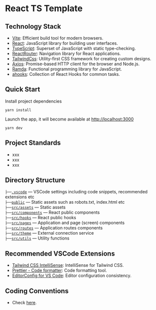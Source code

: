 # React TS Template

## Technology Stack

- [Vite](https://vitejs.dev): Efficient build tool for modern browsers.
- [React](https://reactjs.org): JavaScript library for building user interfaces.
- [TypeScript](https://www.typescriptlang.org): Superset of JavaScript with static type-checking.
- [ReactRouter](https://reactrouter.com/docs/en/v6): Navigation library for React applications.
- [TailwindCss](https://tailwindcss.com/): Utility-first CSS framework for creating custom designs.
- [Axios](https://axios-http.com/): Promise-based HTTP client for the browser and Node.js.
- [Ramda](https://ramdajs.com/): Functional programming library for JavaScript.
- [ahooks](https://ahooks.js.org/): Collection of React Hooks for common tasks.

## Quick Start

Install project dependencies

```
yarn install
```

Launch the app, it will become available at [http://localhost:3000](http://localhost:3000/)

```
yarn dev
```

## Project Standards

- xxx
- xxx
- xxx

## Directory Structure

`├──`[`.vscode`](.vscode) — VSCode settings including code snippets, recommended extensions etc<br>
`├──`[`public`](./public) — Static assets such as robots.txt, index.html etc<br>
`├──`[`src/assets`](./src/assets) — Static assets<br>
`├──`[`src/components`](./src/components) — React public components<br>
`├──`[`src/hooks`](./src/hooks) — React public hooks<br>
`├──`[`src/pages`](./src/pages) — Application and page (screen) components<br>
`├──`[`src/routes`](./src/routes) — Application routes components<br>
`├──`[`src/theme`](./src/services) — External connection service<br>
`├──`[`src/utils`](./src/utils) — Utility functions<br>

## Recommended VSCode Extensions

- [Tailwind CSS IntelliSense](https://marketplace.visualstudio.com/items?itemName=bradlc.vscode-tailwindcss): IntelliSense for Tailwind CSS.
- [Prettier - Code formatter](https://marketplace.visualstudio.com/items?itemName=esbenp.prettier-vscode&ssr=false#overview): Code formatting tool.
- [EditorConfig for VS Code](https://marketplace.visualstudio.com/items?itemName=EditorConfig.EditorConfig): Editor configuration consistency.

## Coding Conventions

- Check [here](https://github.com/sj-distributor/react-coding-conventions).
